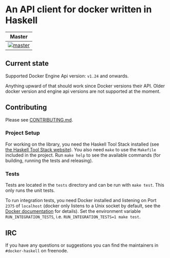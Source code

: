 # An API client for docker written in Haskell

| Master |
| -------|
| [![master](https://travis-ci.org/denibertovic/docker-hs.svg?branch=master)](https://travis-ci.org/denibertovic/docker-hs) |


## Current state

Supported Docker Engine Api version: `v1.24` and onwards.

Anything upward of that should work since Docker versions their API.
Older docker version and engine api versions are not supported at the moment.

## Contributing

Please see [CONTRIBUTING.md](CONTRIBUTING.md).

### Project Setup

For working on the library, you need the Haskell Tool Stack installed (see [the
Haskell Tool Stack
website](https://docs.haskellstack.org/en/stable/install_and_upgrade/)). You
also need `make` to use the `Makefile` included in the project. Run `make help`
to see the available commands (for building, running the tests and releasing).

### Tests

Tests are located in the `tests` directory and can be run with `make test`. This
only runs the unit tests.

To run integration tests, you need Docker installed and listening on Port `2375`
of `localhost` (docker only listens to a Unix socket by default, see the [Docker
documentation](https://docs.docker.com/engine/reference/commandline/dockerd/#daemon-socket-option)
for details). Set the environment variable `RUN_INTEGRATION_TESTS`, i.e.
`RUN_INTEGRATION_TESTS=1 make test`.

## IRC

If you have any questions or suggestions you can find the maintainers in `#docker-haskell`
on freenode.
